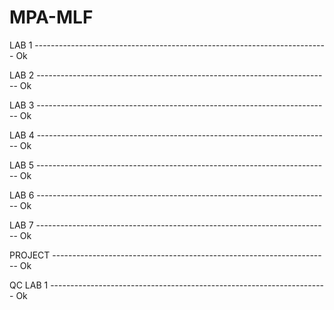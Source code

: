 # MPA-MLF

LAB 1 ------------------------------------------------------------------------- Ok

LAB 2 ------------------------------------------------------------------------- Ok

LAB 3 ------------------------------------------------------------------------- Ok

LAB 4 ------------------------------------------------------------------------- Ok

LAB 5 ------------------------------------------------------------------------- Ok

LAB 6 ------------------------------------------------------------------------- Ok

LAB 7 ------------------------------------------------------------------------- Ok

PROJECT --------------------------------------------------------------------- Ok

QC LAB 1 --------------------------------------------------------------------- Ok
